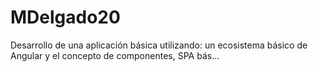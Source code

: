 # MDelgado20
Desarrollo de una aplicación básica utilizando: un ecosistema básico de Angular y el concepto de componentes, SPA bás…
